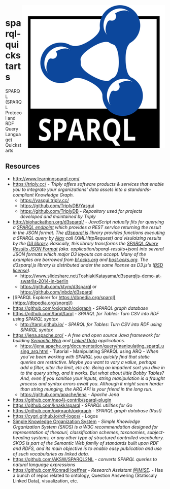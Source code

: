 <img src="./assets/sparql.svg" alt="RDF logo" style="width: 450px;" align="right">

# sparql-quickstarts
SPARQL (SPARQL Protocol and RDF Query Language) Quickstarts

## Resources
- http://www.learningsparql.com/
- https://triply.cc/ - *Triply offers software products & services that enable you to integrate your organizations' data assets into a standards-compliant Knowledge Graph.*
    - https://yasgui.triply.cc/
    - https://github.com/TriplyDB/Yasgui
    - https://github.com/TriplyDB - *Repository used for projects developed and maintained by Triply*
- http://biohackathon.org/d3sparql/ - *JavaScript natually fits for querying a [SPARQL endpoint](http://sparqles.okfn.org/) which provides a REST service returning the result in the JSON format. The [d3sparql.js](http://biohackathon.org/d3sparql/d3sparql.js) library provides functions executing a SPARQL query by [Ajax](http://en.wikipedia.org/wiki/Ajax_(programming)) call (XMLHttpRequest) and visulaizing results by the [D3 library](http://d3js.org/). Basically, this library transforms the [SPARQL Query Results JSON Format](http://www.w3.org/TR/sparql11-results-json/) (aka. application/sparql-results+json) into several JSON formats which major D3 layouts can accept. Many of the examples are borrowed from [bl.ocks.org](http://bl.ocks.org/) and [bost.ocks.org](http://bost.ocks.org/mike/). The d3sparql.js library is distributed under the same license as D3.js's ([BSD license](http://opensource.org/licenses/BSD-3-Clause)).*
    - https://www.slideshare.net/ToshiakiKatayama/d3sparqljs-demo-at-swat4ls-2014-in-berlin
    - https://github.com/ktym/d3sparql or https://github.com/jnbdz/d3sparql
- [SPARQL Explorer for https://dbpedia.org/sparql](https://dbpedia.org/snorql/)
- https://github.com/oxigraph/oxigraph - *SPARQL graph database*
- https://github.com/tarql/tarql - *SPARQL for Tables: Turn CSV into RDF using SPARQL syntax*
    - http://tarql.github.io/ - *SPARQL for Tables: Turn CSV into RDF using SPARQL syntax*
- https://jena.apache.org/ - *A free and open source Java framework for building [Semantic Web](https://www.w3.org/standards/semanticweb/) and [Linked Data](https://www.w3.org/standards/semanticweb/data) applications.*
    - https://jena.apache.org/documentation/query/manipulating_sparql_using_arq.html - Tutorial - Manipulating SPARQL using ARQ - *When you’ve been working with SPARQL you quickly find that static queries are restrictive. Maybe you want to vary a value, perhaps add a filter, alter the limit, etc etc. Being an impatient sort you dive in to the query string, and it works. But what about little Bobby Tables? And, even if you sanitise your inputs, string manipulation is a fraught process and syntax errors await you. Although it might seem harder than string munging, the ARQ API is your friend in the long run.*
    - https://github.com/apache/jena - *Apache Jena*
- https://github.com/neo4j-contrib/sparql-plugin
- https://github.com/knakk/sparql - *SPARQL utilities for Go*
- https://github.com/oxigraph/oxigraph - *SPARQL graph database (Rust)*
- https://cygri.github.io/rdf-logos/ - Logos
- [Simple Knowledge Organization System](https://en.wikipedia.org/wiki/Simple_Knowledge_Organization_System) - *Simple Knowledge Organization System (SKOS) is a W3C recommendation designed for representation of thesauri, classification schemes, taxonomies, subject-heading systems, or any other type of structured controlled vocabulary. SKOS is part of the Semantic Web family of standards built upon RDF and RDFS, and its main objective is to enable easy publication and use of such vocabularies as linked data.*
- https://github.com/AKSW/SPARQL2NL - *converts SPARQL queries to natural language expressions*
- https://github.com/KonradHoeffner - *Research Assistant [@IMISE](https://github.com/IMISE).* - Has a bunch of repos related to ontology, Question Answering (Statiscaly Linked Data), visualization, etc.
